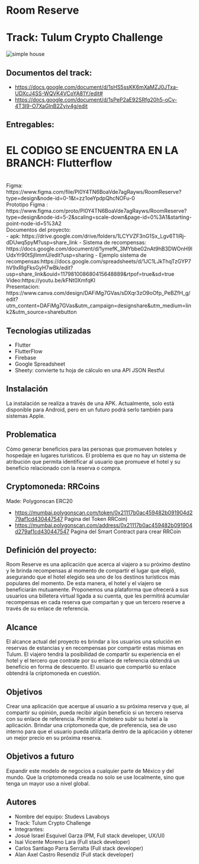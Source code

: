 # Room Reserve
# Track: Tulum Crypto Challenge
![simple house](https://user-images.githubusercontent.com/44554474/236654164-155ac423-d09f-4b43-b2cd-15b09cd70ab1.png)
## Documentos del track:
- https://docs.google.com/document/d/1sHS5ssKK6mXaMZJ0JTxa-UDXcJ4SS-WQVK4VCoYA81Y/edit#
- https://docs.google.com/document/d/1sPeP2aE92SRfg20h5-oCv-4T3I9-O7XaGlnB2Zyiv4g/edit

## Entregables:
# EL CODIGO SE ENCUENTRA EN LA BRANCH: Flutterflow
<br>
Figma: https://www.figma.com/file/Pl0Y4TN6BoaVde7agRayws/RoomReserve?type=design&node-id=0-1&t=zz1oeYpdpQhcNOFu-0
<br>
Prototipo Figma : https://www.figma.com/proto/Pl0Y4TN6BoaVde7agRayws/RoomReserve?type=design&node-id=5-2&scaling=scale-down&page-id=0%3A1&starting-point-node-id=5%3A2
<br>
Documentos del proyecto:<br> 
- apk: https://drive.google.com/drive/folders/1LCYVZF3nG1Sx_Lgv6T1iRj-dDUwq5pyM?usp=share_link
- Sistema de recompensas: https://docs.google.com/document/d/1ymefK_3MYbbe02nAt9hB3DWOnH9lUdxYr90tSjlImmU/edit?usp=sharing
- Ejemplo sistema de recompensas:https://docs.google.com/spreadsheets/d/1JC1LJkThqTzGYP7hV9xRIgFksGyH7wBk/edit?usp=share_link&ouid=117981008680415648889&rtpof=true&sd=true
<br>
Video:https://youtu.be/kFNt0XmfqKI
<br>
Presentacion: https://www.canva.com/design/DAFiMg7GVas/sDXqr3zO9oOfp_PeBZfH_g/edit?utm_content=DAFiMg7GVas&utm_campaign=designshare&utm_medium=link2&utm_source=sharebutton
<br>


## Tecnologías utilizadas
- Flutter
- FlutterFlow
- Firebase
- Google Spreadsheet
- Sheety: convierte tu hoja de cálculo en una API JSON Restful

## Instalación
La instalación se realiza a través de una APK. Actualmente, solo está disponible para Android, pero en un futuro podrá serlo también para sistemas Apple.

## Problematica
Cómo generar beneficios para las personas que promueven hoteles y hospedaje en lugares turísticos. El problema es que no hay un sistema de atribución que permita identificar al usuario que promueve el hotel y su beneficio relacionado con la reserva o compra.

## Cryptomoneda: RRCoins
Made: Polygonscan
ERC20
<br>
- https://mumbai.polygonscan.com/token/0x21117b0ac459482b091904d279af1cd430447547
Pagina del Token RRCoin)
- https://mumbai.polygonscan.com/address/0x21117b0ac459482b091904d279af1cd430447547
Pagina del Smart Contract para crear RRCoin

## Definición del proyecto:
Room Reserve es una aplicación que acerca al viajero a su próximo destino y le brinda recompensas al momento de compartir el lugar que eligió, asegurando que el hotel elegido sea uno de los destinos turísticos más populares del momento. De esta manera, el hotel y el viajero se beneficiarán mutuamente. Proponemos una plataforma que ofrecerá a sus usuarios una billetera virtual ligada a su cuenta, que les permitirá acumular recompensas en cada reserva que compartan y que un tercero reserve a través de su enlace de referencia.

## Alcance
El alcance actual del proyecto es brindar a los usuarios una solución en reservas de estancias y en recompensas por compartir estas mismas en Tulum. El viajero tendrá la posibilidad de compartir su experiencia en el hotel y el tercero que contrate por su enlace de referencia obtendrá un beneficio en forma de descuento. El usuario que compartió su enlace obtendrá la criptomoneda en cuestión.

## Objetivos
Crear una aplicación que acerque al usuario a su próxima reserva y que, al compartir su opinión, pueda recibir algún beneficio si un tercero reserva con su enlace de referencia.
Permitir al hotelero subir su hotel a la aplicación.
Brindar una criptomoneda que, de preferencia, sea de uso interno para que el usuario pueda utilizarla dentro de la aplicación y obtener un mejor precio en su próxima reserva.

## Objetivos a futuro
Expandir este modelo de negocios a cualquier parte de México y del mundo.
Que la criptomoneda creada no solo se use localmente, sino que tenga un mayor uso a nivel global.

## Autores

- Nombre del equipo: Studevs Lavaboys
- Track: Tulum Crypto Challenge
- Integrantes: 
- Josué Israel Esquivel Garza (PM, Full stack developer, UX/UI)
- Isai Vicente Moreno Lara (Full stack developer)
- Carlos Santiago Parra Serralta (Full stack developer)
- Alan Axel Castro Resendiz (Full stack developer)




